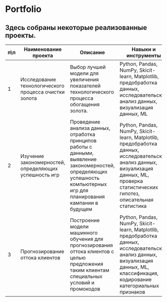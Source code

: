 # Portfolio
## Здесь собраны некоторые реализованные проекты.

| п\п  | Наименование проекта | Описание | Навыки и инструменты |
| --- | --- | --- | --- |
| 1 | Исследование технологического процесса очистки золота  | Выбор лучшей модели для увеличения показателей технологического процесса обогащения золота. | Python, Pandas, NumPy, Skicit-learn, Matplotlib, предобработка данных, исследовательский анализ данных, визуализация данных, ML |
| 2 | Изучение закономерностей, определяющих успешность игр | Проведение анализа данных, отработка принципов работы с данными, выявление закономерностей, определяющих успешность компьютерных игр для планирования кампании в будущем |  Python, Pandas, NumPy, Skicit-learn, Matplotlib, предобработка данных, исследовательский анализ данных, визуализация данных, ML, проверка статистических гипотез, описательная статистика |
| 3 | Прогнозирование оттока клиентов | Построение модели машинного обучения для прогнозирования оттока клиентов с целью предложения таким клиентам специальных условий и промокодов | Python, Pandas, NumPy, Skicit-learn, Matplotlib, предобработка данных, исследовательский анализ данных, визуализация данных, ML, классификация, кодирование категориальных признаков |

